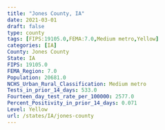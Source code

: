 ```yaml
---
title: "Jones County, IA"
date: 2021-03-01
draft: false
type: county
tags: [FIPS:19105.0,FEMA:7.0,Medium metro,Yellow]
categories: [IA]
County: Jones County
State: IA
FIPS: 19105.0
FEMA_Region: 7.0
Population: 20681.0
NCHS_Urban_Rural_Classification: Medium metro
Tests_in_prior_14_days: 533.0
Fourteen_day_test_rate_per_100000: 2577.0
Percent_Positivity_in_prior_14_days: 0.071
Level: Yellow
url: /states/IA/jones-county
---
```



